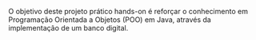 O objetivo deste projeto prático hands-on é reforçar o conhecimento em Programação Orientada a Objetos (POO) em Java, através da implementação de um banco digital.
